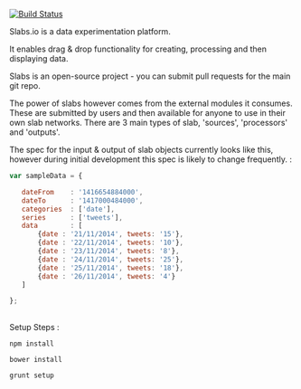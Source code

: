 [![Build Status](https://api.shippable.com/projects/54774d48d46935d5fbbecc12/badge?branchName=master)](https://app.shippable.com/projects/54774d48d46935d5fbbecc12/builds/latest)

Slabs.io is a data experimentation platform. 

It enables drag & drop functionality for creating, processing and then displaying data.

Slabs is an open-source project - you can submit pull requests for the main git repo.

The power of slabs however comes from the external modules it consumes. These are submitted by users and then available for anyone to use in their own slab networks. There are 3 main types of slab, 'sources', 'processors' and 'outputs'.

The spec for the input & output of slab objects currently looks like this, however during initial development this spec is likely to change frequently. :


 ```javascript
var sampleData = {

	dateFrom    : '1416654884000',
	dateTo      : '1417000484000',
	categories  : ['date'],
	series      : ['tweets'],
	data        : [
		{date : '21/11/2014', tweets: '15'},
		{date : '22/11/2014', tweets: '10'},
		{date : '23/11/2014', tweets: '8'},
		{date : '24/11/2014', tweets: '25'},
		{date : '25/11/2014', tweets: '18'},
		{date : '26/11/2014', tweets: '4'}
	]

};
 ```



##
Setup Steps :

```
npm install

bower install

grunt setup
```



